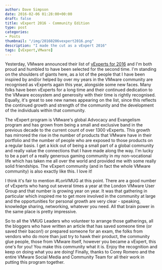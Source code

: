 ```yaml
---
author: Dave Simpson
date: 2016-02-06 01:28:00+00:00
draft: false
title: vExpert 2016 - Community Edition
type: post
categories:
- Posts
thumbnail: "/img/20160206vexpert2016.png"
description: "I made the cut as a vExpert 2016"
tags: [vExpert,VMware]
---
```


Yesterday, VMware announced their list of [vExperts for 2016](http://blogs.vmware.com/vmtn/2016/02/vexpert-2016-award-announcement.html) and I'm both proud and humbled to have been selected for the second time. I'm standing on the shoulders of giants here, as a lot of the people that I have been inspired by and/or helped by over my years in the VMware community are recognised as vExperts again this year, alongside some new faces. Many folks have been vExperts for a long time and their continued dedication to the VMware ecosystem and generosity with their time is rightly recognised. Equally, it's great to see new names appearing on the list, since this reflects the continued growth and strength of the community and the development of the individuals within that community.  
  
The vExpert program is VMware's global Advocacy and Evangelism program and has grown from being a small and exclusive band in the previous decade to the current count of over 1300 vExperts. This growth has mirrored the rise in the number of products that VMware have in their portfolio and the number of people who are exposed to those products on a regular basis. I get a kick out of being a small part of a global community and really value the connections that I have made along the way. I'm lucky to be a part of a really generous gaming community in my non-vocational life which has taken me all over the world and provided me with some really solid friendships. The vExpert community (and in fact the whole VMware community) is also exactly like this. I love it!  
  
  
I think it's fair to mention #LonVMUG at this point. There are a good number of vExperts who hang out several times a year at the London VMware User Group and that number is growing year on year. It was that gathering in particular which inspired me to get more involved in the community at large and the opportunities for personal growth are very clear - speaking, knowledge sharing, networking, whatever you need. All that brain power in the same place is pretty impressive. 
  
  
So to all the VMUG Leaders who volunteer to arrange those gatherings, all the bloggers who have written an article that has saved someone time (or saved their bacon!) or prepared someone for an exam, the folks from vendors who do more than just try to hawk their product, the community glue people, those from VMware itself, however you became a vExpert, this one's for you! You make this community what it is. Enjoy the recognition and keep on doing what you are doing! Finally, thanks to Corey Romero and the entire VMware Social Media and Community Team for all their work in putting this program together.  
  

